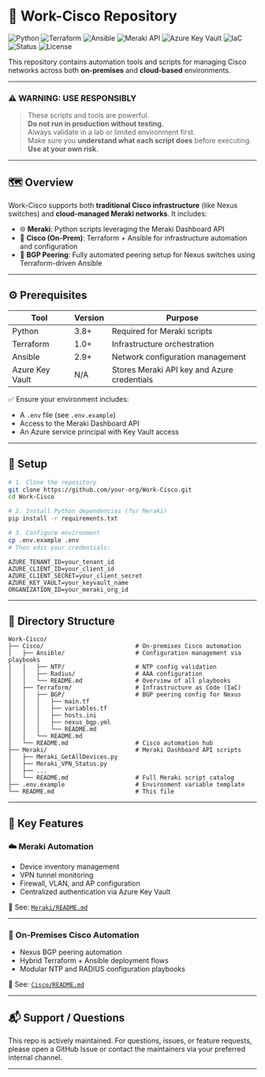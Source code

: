 # 🧰 Work-Cisco Repository

![Python](https://img.shields.io/badge/Python-3.8%2B-blue?logo=python&logoColor=white)
![Terraform](https://img.shields.io/badge/Terraform-1.0%2B-623CE4?logo=terraform&logoColor=white)
![Ansible](https://img.shields.io/badge/Ansible-2.9%2B-black?logo=ansible&logoColor=white)
![Meraki API](https://img.shields.io/badge/API-Meraki%20Dashboard-yellow?logo=cisco&logoColor=white)
![Azure Key Vault](https://img.shields.io/badge/Auth-Azure%20Key%20Vault-blueviolet?logo=microsoftazure&logoColor=white)
![IaC](https://img.shields.io/badge/IaC-Terraform%20%2B%20Ansible-green?logo=devdotto)
![Status](https://img.shields.io/badge/Status-Active-brightgreen)
![License](https://img.shields.io/badge/License-MIT-lightgrey)

This repository contains automation tools and scripts for managing Cisco networks across both **on-premises** and **cloud-based** environments.

---

### ⚠️ WARNING: USE RESPONSIBLY

> These scripts and tools are powerful.  
> **Do not run in production without testing.**  
> Always validate in a lab or limited environment first.  
> Make sure you **understand what each script does** before executing.  
> **Use at your own risk.**

---

## 🗺️ Overview

Work-Cisco supports both **traditional Cisco infrastructure** (like Nexus switches) and **cloud-managed Meraki networks**. It includes:

- 🌐 **Meraki**: Python scripts leveraging the Meraki Dashboard API  
- 🧱 **Cisco (On-Prem)**: Terraform + Ansible for infrastructure automation and configuration  
- 🔁 **BGP Peering**: Fully automated peering setup for Nexus switches using Terraform-driven Ansible

---

## ⚙️ Prerequisites

| Tool | Version | Purpose |
|------|---------|---------|
| Python | 3.8+ | Required for Meraki scripts |
| Terraform | 1.0+ | Infrastructure orchestration |
| Ansible | 2.9+ | Network configuration management |
| Azure Key Vault | N/A | Stores Meraki API key and Azure credentials |

✅ Ensure your environment includes:
- A `.env` file (see `.env.example`)
- Access to the Meraki Dashboard API
- An Azure service principal with Key Vault access

---

## 🚀 Setup

```bash
# 1. Clone the repository
git clone https://github.com/your-org/Work-Cisco.git
cd Work-Cisco

# 2. Install Python dependencies (for Meraki)
pip install -r requirements.txt

# 3. Configure environment
cp .env.example .env
# Then edit your credentials:
```

```env
AZURE_TENANT_ID=your_tenant_id
AZURE_CLIENT_ID=your_client_id
AZURE_CLIENT_SECRET=your_client_secret
AZURE_KEY_VAULT=your_keyvault_name
ORGANIZATION_ID=your_meraki_org_id
```

---

## 📁 Directory Structure

```
Work-Cisco/
├── Cisco/                          # On-premises Cisco automation
│   ├── Ansible/                    # Configuration management via playbooks
│   │   ├── NTP/                    # NTP config validation
│   │   ├── Radius/                 # AAA configuration
│   │   └── README.md               # Overview of all playbooks
│   ├── Terraform/                  # Infrastructure as Code (IaC)
│   │   ├── BGP/                    # BGP peering config for Nexus
│   │   │   ├── main.tf
│   │   │   ├── variables.tf
│   │   │   ├── hosts.ini
│   │   │   ├── nexus_bgp.yml
│   │   │   └── README.md
│   │   └── README.md
│   └── README.md                   # Cisco automation hub
├── Meraki/                         # Meraki Dashboard API scripts
│   ├── Meraki_GetAllDevices.py
│   ├── Meraki_VPN_Status.py
│   ├── ...
│   └── README.md                   # Full Meraki script catalog
├── .env.example                    # Environment variable template
└── README.md                       # This file
```

---

## 🔑 Key Features

### ☁️ Meraki Automation
- Device inventory management
- VPN tunnel monitoring
- Firewall, VLAN, and AP configuration
- Centralized authentication via Azure Key Vault

🔗 See: [`Meraki/README.md`](./Meraki/README.md)

---

### 🧱 On-Premises Cisco Automation
- Nexus BGP peering automation
- Hybrid Terraform + Ansible deployment flows
- Modular NTP and RADIUS configuration playbooks

🔗 See: [`Cisco/README.md`](./Cisco/README.md)

---

## 📬 Support / Questions

This repo is actively maintained. For questions, issues, or feature requests, please open a GitHub Issue or contact the maintainers via your preferred internal channel.

---
